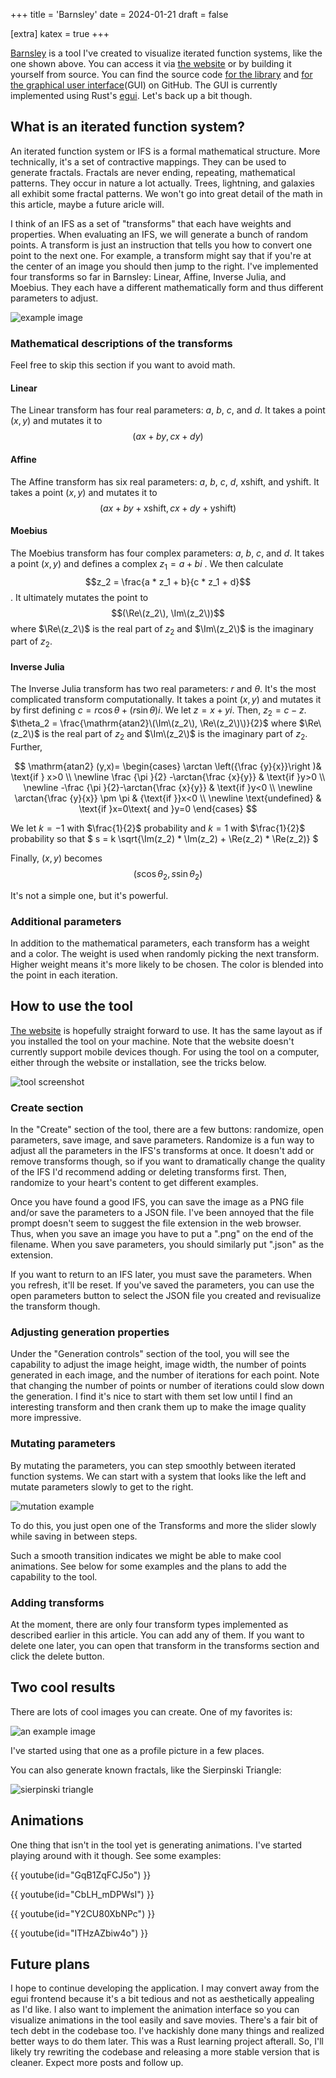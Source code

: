 +++
title = 'Barnsley'
date = 2024-01-21
draft = false

[extra]
katex = true
+++

[Barnsley](https://jmbhughes.com/barnsley_gui) is a tool I've created to visualize iterated function systems, like the one shown above. You can access it via [the website](https://jmbhughes.com/barnsley_gui) or by building it yourself from source. You can find the source code [for the library](https://github.com/jmbhughes/barnsley) and [for the graphical user interface](https://github.com/jmbhughes/barnsley_gui)(GUI) on GitHub. The GUI is currently implemented using Rust's [egui](https://github.com/emilk/egui). Let's back up a bit though.

## What is an iterated function system?

An iterated function system or IFS is a formal mathematical structure. More technically, it's a set of contractive mappings. They can be used to generate fractals. Fractals are never ending, repeating, mathematical patterns. They occur in nature a lot actually. Trees, lightning, and galaxies all exhibit some fractal patterns. We won't go into great detail of the math in this article, maybe a future aricle will.

I think of an IFS as a set of "transforms" that each have weights and properties. When evaluating an IFS, we will generate a bunch of random points. A transform is just an instruction that tells you how to convert one point to the next one. For example, a transform might say that if you're at the center of an image you should then jump to the right. I've implemented four transforms so far in Barnsley: Linear, Affine, Inverse Julia, and Moebius. They each have a different mathematically form and thus different parameters to adjust.

![example image](example2.png)

### Mathematical descriptions of the transforms

Feel free to skip this section if you want to avoid math.

#### Linear

The Linear transform has four real parameters: $a$, $b$, $c$, and $d$. It takes a point $(x, y)$ and mutates it to  $$(ax + by, cx + dy)$$

#### Affine

The Affine transform has six real parameters: $a$, $b$, $c$, $d$, $\mathrm{xshift}$, and $\mathrm{yshift}$. It takes a point $(x,y)$ and mutates it to $$(ax + by + \mathrm{xshift}, cx + dy + \mathrm{yshift})$$

#### Moebius

The Moebius transform has four complex parameters: $a$, $b$, $c$, and $d$. It takes a point $(x, y)$ and defines a complex $z_1 = a + bi$ . We then calculate $$z_2 = \frac{a * z_1 + b}{c * z_1 + d}$$. It ultimately mutates the point to $$(\Re\(z_2\), \Im\(z_2\))$$ where $\Re\(z_2\)$ is the real part of $z_2$ and $\Im\(z_2\)$ is the imaginary part of $z_2$.

#### Inverse Julia

The Inverse Julia transform has two real parameters: $r$ and $\theta$. It's the most complicated transform computationally. It takes a point $(x, y)$ and mutates it by first defining $c = r \cos{\theta} + (r \sin{\theta})i$. We let $z = x + yi$. Then, $z_2 = c - z$. $\theta_2 = \frac{\mathrm{atan2}\(\Im\(z_2\), \Re\(z_2\)\)}{2}$ where $\Re\(z_2\)$ is the real part of $z_2$ and $\Im\(z_2\)$ is the imaginary part of $z_2$. Further,

$$
\mathrm{atan2} (y,x)=
\begin{cases}
    \arctan \left({\frac {y}{x}}\right )& \text{if } x>0 \\ \newline
    \frac {\pi }{2} -\arctan{\frac {x}{y}} & \text{if }y>0 \\ \newline
     -\frac {\pi }{2}-\arctan{\frac {x}{y}} & \text{if }y<0 \\ \newline
     \arctan{\frac {y}{x}} \pm \pi & {\text{if }}x<0 \\ \newline
     \text{undefined} & \text{if }x=0\text{ and }y=0
     \end{cases}
$$

We let $k = -1$ with $\frac{1}{2}$ probability and $k = 1$ with $\frac{1}{2}$ probability so that
$
    s = k \sqrt{\Im\(z_2\) * \Im\(z_2\) + \Re\(z_2\) * \Re\(z_2\)}
$

Finally, $(x, y)$ becomes $$(s  \cos{\theta_2}, s \sin{\theta_2})$$

It's not a simple one, but it's powerful.

### Additional parameters

In addition to the mathematical parameters, each transform has a weight and a color. The weight is used when randomly picking the next transform. Higher weight means it's more likely to be chosen. The color is blended into the point in each iteration.

## How to use the tool

[The website](https://barnsley.dev/) is hopefully straight forward to use. It has the same layout as if you installed the tool on your machine. Note that the website doesn't currently support mobile devices though. For using the tool on a computer, either through the website or installation, see the tricks below.

![tool screenshot](tool.png)

### Create section

In the "Create" section of the tool, there are a few buttons: randomize, open parameters, save image, and save parameters. Randomize is a fun way to adjust all the parameters in the IFS's transforms at once. It doesn't add or remove transforms though, so if you want to dramatically change the quality of the IFS I'd recommend adding or deleting transforms first. Then, randomize to your heart's content to get different examples.

Once you have found a good IFS, you can save the image as a PNG file and/or save the parameters to a JSON file. I've been annoyed that the file prompt doesn't seem to suggest the file extension in the web browser. Thus, when you save an image you have to put a ".png" on the end of the filename. When you save parameters, you should similarly put ".json" as the extension.

If you want to return to an IFS later, you must save the parameters. When you refresh, it'll be reset. If you've saved the parameters, you can use the open parameters button to select the JSON file you created and revisualize the transform though.

### Adjusting generation properties

Under the "Generation controls" section of the tool, you will see the capability to adjust the image height, image width, the number of points generated in each image, and the number of iterations for each point. Note that changing the number of points or number of iterations could slow down the generation. I find it's nice to start with them set low until I find an interesting transform and then crank them up to make the image quality more impressive.

### Mutating parameters

By mutating the parameters, you can step smoothly between iterated function systems. We can start with a system that looks like the left and mutate parameters slowly to get to the right.

![mutation example](mutation.png)

To do this, you just open one of the Transforms and more the slider slowly while saving in between steps.

Such a smooth transition indicates we might be able to make cool animations. See below for some examples and the plans to add the capability to the tool.

### Adding transforms

At the moment, there are only four transform types implemented as described earlier in this article. You can add any of them. If you want to delete one later, you can open that transform in the transforms section and click the delete button.

## Two cool results

There are lots of cool images you can create. One of my favorites is:

![an example image](example7.png)

I've started using that one as a profile picture in a few places.

You can also generate known fractals, like the Sierpinski Triangle:

![sierpinski triangle](sierpinski.png)

## Animations

One thing that isn't in the tool yet is generating animations. I've started playing around with it though. See some examples:

{{ youtube(id="GqB1ZqFCJ5o") }}

{{ youtube(id="CbLH_mDPWsI") }}

{{ youtube(id="Y2CU80XbNPc") }}

{{ youtube(id="ITHzAZbiw4o") }}

## Future plans

I hope to continue developing the application. I may convert away from the egui frontend because it's a bit tedious and not as aesthetically appealing as I'd like. I also want to implement the animation interface so you can visualize animations in the tool easily and save movies. There's a fair bit of tech debt in the codebase too. I've hackishly done many things and realized better ways to do them later. This was a Rust learning project afterall. So, I'll likely try rewriting the codebase and releasing a more stable version that is cleaner. Expect more posts and follow up.
